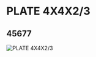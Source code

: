 # PLATE 4X4X2/3
## 45677
![PLATE 4X4X2/3](https://lc-www-live-s.legocdn.com/media/bricks/5/2/4191191.jpg)